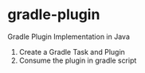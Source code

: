 # gradle-plugin
Gradle Plugin Implementation in Java

1. Create a Gradle Task and Plugin
2. Consume the plugin in gradle script
